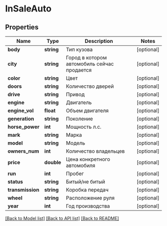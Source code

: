 # InSaleAuto

## Properties
Name | Type | Description | Notes
------------ | ------------- | ------------- | -------------
**body** | **string** | Тип кузова | [optional] 
**city** | **string** | Город в котором автомобиль сейчас продается | [optional] 
**color** | **string** | Цвет | [optional] 
**doors** | **string** | Количество дверей | [optional] 
**drive** | **string** | Привод | [optional] 
**engine** | **string** | Двигатель | [optional] 
**engine_vol** | **float** | Объем двигателя | [optional] 
**generation** | **string** | Поколение | [optional] 
**horse_power** | **int** | Мощность л.с. | [optional] 
**mark** | **string** | Марка | [optional] 
**model** | **string** | Модель | [optional] 
**owners_num** | **int** | Количество владельцев | [optional] 
**price** | **double** | Цена конкретного автомобиля | [optional] 
**run** | **int** | Пробег | [optional] 
**status** | **string** | Битый/не битый | [optional] 
**transmission** | **string** | Коробка передач | [optional] 
**wheel** | **string** | Расположение руля | [optional] 
**year** | **int** | Год производства | [optional] 

[[Back to Model list]](../README.md#documentation-for-models) [[Back to API list]](../README.md#documentation-for-api-endpoints) [[Back to README]](../README.md)


